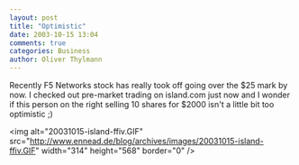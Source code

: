 ```yaml
---
layout: post
title: "Optimistic"
date: 2003-10-15 13:04
comments: true
categories: Business
author: Oliver Thylmann
---
```



Recently F5 Networks stock has really took off going over the $25 mark by now. I checked out pre-market trading on island.com just now and I wonder if this person on the right selling 10 shares for $2000 isn't a little bit too optimistic ;)

&lt;img alt=&quot;20031015-island-ffiv.GIF&quot; src=&quot;http://www.ennead.de/blog/archives/images/20031015-island-ffiv.GIF&quot; width=&quot;314&quot; height=&quot;568&quot; border=&quot;0&quot; /&gt;


